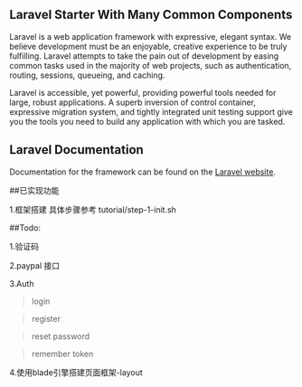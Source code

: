 ## Laravel Starter With Many Common Components 

Laravel is a web application framework with expressive, elegant syntax. We believe development must be an enjoyable, creative experience to be truly fulfilling. Laravel attempts to take the pain out of development by easing common tasks used in the majority of web projects, such as authentication, routing, sessions, queueing, and caching.

Laravel is accessible, yet powerful, providing powerful tools needed for large, robust applications. A superb inversion of control container, expressive migration system, and tightly integrated unit testing support give you the tools you need to build any application with which you are tasked.

## Laravel Documentation

Documentation for the framework can be found on the [Laravel website](http://laravel.com/docs).




##已实现功能

1.框架搭建   具体步骤参考   tutorial/step-1-init.sh

##Todo:

1.验证码

2.paypal 接口

3.Auth
> login

> register

> reset password

> remember token

4.使用blade引擎搭建页面框架-layout


